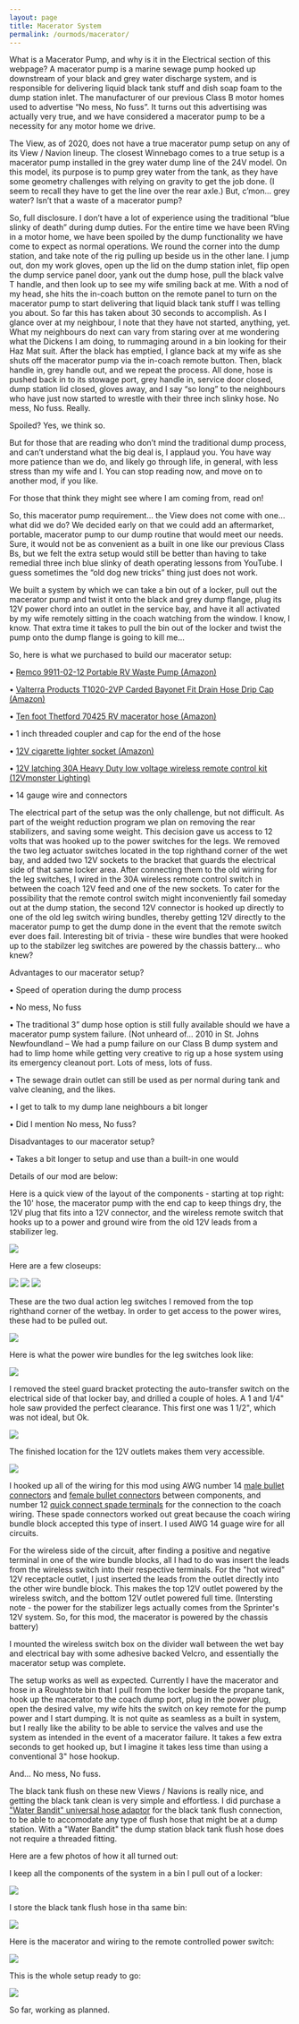 ```yaml
---
layout: page
title: Macerator System
permalink: /ourmods/macerator/
---
```


What is a Macerator Pump, and why is it in the Electrical section of this webpage?  A macerator pump is a marine sewage pump hooked up downstream of your black and grey water discharge system, and is responsible for delivering liquid black tank stuff and dish soap foam to the dump station inlet.  The manufacturer of our previous Class B motor homes used to advertise “No mess, No fuss”.  It turns out this advertising was actually very true, and we have considered a macerator pump to be a necessity for any motor home we drive.

The View, as of 2020, does not have a true macerator pump setup on any of its View / Navion lineup.  The closest Winnebago comes to a true setup is a macerator pump installed in the grey water dump line of the 24V model.  On this model, its purpose is to pump grey water from the tank, as they have some geometry challenges with relying on gravity to get the job done.  (I seem to recall they have to get the line over the rear axle.)  But, c’mon... grey water?  Isn’t that a waste of a macerator pump?

So, full disclosure.  I don’t have a lot of experience using the traditional “blue slinky of death” during dump duties.  For the entire time we have been RVing in a motor home, we have been spoiled by the dump functionality we have come to expect as normal operations.  We round the corner into the dump station, and take note of the rig pulling up beside us in the other lane.  I jump out, don my work gloves, open up the lid on the dump station inlet, flip open the dump service panel door, yank out the dump hose, pull the black valve T handle, and then look up to see my wife smiling back at me.  With a nod of my head, she hits the in-coach button on the remote panel to turn on the macerator pump to start delivering that liquid black tank stuff I was telling you about.  So far this has taken about 30 seconds to accomplish.  As I glance over at my neighbour, I note that they have not started, anything, yet.  What my neighbours do next can vary from staring over at me wondering what the Dickens I am doing, to rummaging around in a bin looking for their Haz Mat suit.  After the black has emptied, I glance back at my wife as she shuts off the macerator pump via the in-coach remote button.  Then, black handle in, grey handle out, and we repeat the process.  All done, hose is pushed back in to its stowage port, grey handle in, service door closed, dump station lid closed, gloves away, and I say “so long” to the neighbours who have just now started to wrestle with their three inch slinky hose.  No mess, No fuss.  Really.

Spoiled?  Yes, we think so.  

But for those that are reading who don’t mind the traditional dump process, and can’t understand what the big deal is, I applaud you.  You have way more patience than we do, and likely go through life, in general, with less stress than my wife and I.  You can stop reading now, and move on to another mod, if you like.

For those that think they might see where I am coming from, read on!

So, this macerator pump requirement... the View does not come with one... what did we do?  We decided early on that we could add an aftermarket, portable, macerator pump to our dump routine that would meet our needs.  Sure, it would not be as convenient as a built in one like our previous Class Bs, but we felt the extra setup would still be better than having to take remedial three inch blue slinky of death operating lessons from YouTube.  I guess sometimes the “old dog new tricks” thing just does not work.  

We built a system by which we can take a bin out of a locker, pull out the macerator pump and twist it onto the black and grey dump flange, plug its 12V power chord into an outlet in the service bay, and have it all activated by my wife remotely sitting in the coach watching from the window.  I know, I know.  That extra time it takes to pull the bin out of the locker and twist the pump onto the dump flange is going to kill me...

So, here is what we purchased to build our macerator setup:

•	[Remco 9911-02-12 Portable RV Waste Pump (Amazon)](https://www.amazon.ca/Remco-99110212-Water-Pump/dp/B00T36PIKO/ref=sr_1_1?dchild=1&keywords=remco+macerator+pump&qid=1611439499&sr=8-1)

•	[Valterra Products T1020-2VP Carded Bayonet Fit Drain Hose Drip Cap (Amazon)](https://www.amazon.ca/Valterra-Products-T1020-2VP-Carded-Bayonet/dp/B0006MRSC0/ref=sr_1_1?dchild=1&keywords=Valterra+Products+T1020-2VP+Carded+Bayonet+Fit+Drain+Hose+Drip+Cap&qid=1611508501&sr=8-1)

•	[Ten foot Thetford 70425 RV macerator hose (Amazon)](https://www.amazon.ca/dp/B002UC2PZY/ref=pe_3034960_236394800_TE_dp_1)

•	1 inch threaded coupler and cap for the end of the hose

•	[12V cigarette lighter socket (Amazon)](https://www.amazon.ca/dp/B07T3T9SC4/ref=pe_3034960_233709270_TE_item)

•	[12V latching 30A Heavy Duty low voltage wireless remote control kit (12Vmonster Lighting)](https://www.12vmonster.com/products/dc-12v-latching-10a-heavy-duty-boat-car-low-voltage-wireless-remote-control-kit)

•	14 gauge wire and connectors

The electrical part of the setup was the only challenge, but not difficult.  As part of the weight reduction program we plan on removing the rear stabilizers, and saving some weight.  This decision gave us access to 12 volts that was hooked up to the power switches for the legs.  We removed the two leg actuator switches located in the top righthand corner of the wet  bay, and added two 12V sockets to the bracket that guards the electrical side of that same locker area.  After connecting them to the old wiring for the leg switches, I wired in the 30A wireless remote control switch in between the coach 12V feed and one of the new sockets.  To cater for the possibility that the remote control switch might inconveniently fail someday out at the dump station, the second 12V connector is hooked up directly to one of the old leg switch wiring bundles, thereby getting 12V directly to the macerator pump to get the dump done in the event that the remote switch ever does fail.  Interesting bit of trivia - these wire bundles that were hooked up to the stabilzer leg switches are powered by the chassis battery... who knew?

Advantages to our macerator setup?

•	Speed of operation during the dump process

•	No mess, No fuss

•	The traditional 3” dump hose option is still fully available should we have a macerator pump system failure.  (Not unheard of... 2010 in St. Johns Newfoundland – We had a pump failure on our Class B dump system and had to limp home while getting very creative to rig up a hose system using its emergency cleanout port.  Lots of mess, lots of fuss.

•	The sewage drain outlet can still be used as per normal during tank and valve cleaning, and the likes.

•	I get to talk to my dump lane neighbours a bit longer

•	Did I mention No mess, No fuss?

Disadvantages to our macerator setup?

•	Takes a bit longer to setup and use than a built-in one would


Details of our mod are below:

Here is a quick view of the layout of the components - starting at top right: the 10' hose, the macerator pump with the end cap to keep things dry, the 12V plug that fits into a 12V connector, and the wireless remote switch that hooks up to a power and ground wire from the old 12V leads from a stabilizer leg.

<img src="/assets/1-maincomponents.jpg"/>

Here are a few closeups:

<img src="/assets/2-12Vsupply.jpg"/>

<img src="/assets/3-12Vwirelessswitch.jpg"/>

<img src="/assets/4-wirelessswitchandinlet.jpg"/>

These are the two dual action leg switches I removed from the top righthand corner of the wetbay.  In order to get access to the power wires, these had to be pulled out.

<img src="/assets/5-legswitchesremoved.jpg"/>

Here is what the power wire bundles for the leg switches look like:

<img src="/assets/6-oldlegswitchwirebundles.jpg"/>

I removed the steel guard bracket protecting the auto-transfer switch on the electrical side of that locker bay, and drilled a couple of holes.  A 1 and 1/4" hole saw provided the perfect clearance.  This first one was 1 1/2", which was not ideal, but Ok.

<img src="/assets/7-holesintheelectricalgaurd.jpg"/>

The finished location for the 12V outlets makes them very accessible.

<img src="/assets/8-inletsontheelectricalguardbracket.jpg"/>

I hooked up all of the wiring for this mod using AWG number 14 [male bullet connectors](https://www.canadiantire.ca/en/pdp/certified-16-14-awg-automotive-male-bullet-connector-157-in-6-pk-0206946p.html#srp) and [female bullet connectors](https://www.canadiantire.ca/en/pdp/certified-16-14-awg-fully-insulated-female-bullet-157-in-6-pk-0206949p.html#srp) between components, and number 12 [quick connect spade terminals](https://www.canadiantire.ca/en/pdp/certified-12-10-awg-automotive-male-quick-disconnect-250-in-5-pk-0206925p.html#srp) for the connection to the coach wiring.  These spade connectors worked out great because the coach wiring bundle block accepted this type of insert.  I used AWG 14 guage wire for all circuits.

For the wireless side of the circuit, after finding a positive and negative terminal in one of the wire bundle blocks, all I had to do was insert the leads from the wireless switch into their respective terminals.  For the "hot wired" 12V receptacle outlet, I just inserted the leads from the outlet directly into the other wire bundle block.  This makes the top 12V outlet powered by the wireless switch, and the bottom 12V outlet powered full time.  (Intersting note - the power for the stabilizer legs actually comes from the Sprinter's 12V system.  So, for this mod, the macerator is powered by the chassis battery)

I mounted the wireless switch box on the divider wall between the wet bay and electrical bay with some adhesive backed Velcro, and essentially the macerator setup was complete.

The setup works as well as expected.  Currently I have the macerator and hose in a Roughtote bin that I pull from the locker beside the propane tank, hook up the macerator to the coach dump port, plug in the power plug, open the desired valve, my wife hits the switch on key remote for the pump power and I start dumping.  It is not quite as seamless as a built in system, but I really like the ability to be able to service the valves and use the system as intended in the event of a macerator failure.  It takes a few extra seconds to get hooked up, but I imagine it takes less time than using a conventional 3" hose hookup.  

And... No mess, No fuss.

The black tank flush on these new Views / Navions is really nice, and getting the black tank clean is very simple and effortless.  I did purchase a ["Water Bandit"
universal hose adaptor](https://www.canadiantire.ca/en/pdp/water-bandit-rubber-hose-connection-0408806p.html) for the black tank flush connection, to be able to accomodate any type of flush hose that might be at a dump station.  With a "Water Bandit" the dump station black tank flush hose does not require a threaded fitting.

Here are a few photos of how it all turned out:


I keep all the components of the system in a bin I pull out of a locker:

<img src="/assets/1maceratorweb.jpg"/>


I store the black tank flush hose in tha same bin:

<img src="/assets/2maceratorweb.jpg"/>


Here is the macerator and wiring to the remote controlled power switch:

<img src="/assets/3maceratorweb.jpg"/>


This is the whole setup ready to go:

<img src="/assets/4maceratorweb.jpg"/>

So far, working as planned.





